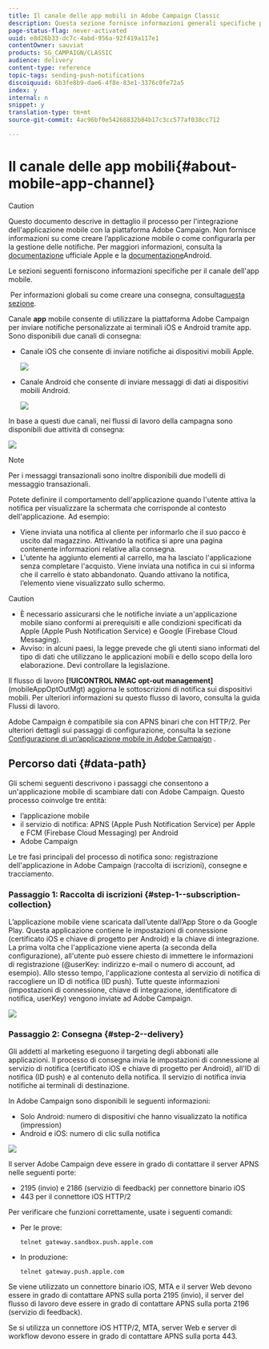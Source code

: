 ```yaml
---
title: Il canale delle app mobili in Adobe Campaign Classic
description: Questa sezione fornisce informazioni generali specifiche per il canale dell'app mobile in Adobe Campaign Classic.
page-status-flag: never-activated
uuid: e8d26b33-dc7c-4abd-956a-92f419a117e1
contentOwner: sauviat
products: SG_CAMPAIGN/CLASSIC
audience: delivery
content-type: reference
topic-tags: sending-push-notifications
discoiquuid: 6b3fe8b9-dae6-4f8e-83e1-3376c0fe72a5
index: y
internal: n
snippet: y
translation-type: tm+mt
source-git-commit: 4ac96bf0e54268832b84b17c3cc577af038cc712

---
```



# Il canale delle app mobili{#about-mobile-app-channel}

>[!CAUTION]
>
>Questo documento descrive in dettaglio il processo per l&#39;integrazione dell&#39;applicazione mobile con la piattaforma Adobe Campaign. Non fornisce informazioni su come creare l’applicazione mobile o come configurarla per la gestione delle notifiche. Per maggiori informazioni, consulta la [documentazione](https://developer.apple.com/) ufficiale Apple e la [documentazione](https://developer.android.com/index.html)Android.

Le sezioni seguenti forniscono informazioni specifiche per il canale dell&#39;app mobile.

 Per informazioni globali su come creare una consegna, consulta[questa sezione](../../delivery/using/steps-about-delivery-creation-steps.md).

Canale **app** mobile consente di utilizzare la piattaforma Adobe Campaign per inviare notifiche personalizzate ai terminali iOS e Android tramite app. Sono disponibili due canali di consegna:

* Canale iOS che consente di inviare notifiche ai dispositivi mobili Apple.

   ![](assets/nmac_intro_2.png)

* Canale Android che consente di inviare messaggi di dati ai dispositivi mobili Android.

   ![](assets/nmac_intro_1.png)

In base a questi due canali, nei flussi di lavoro della campagna sono disponibili due attività di consegna:

![](assets/nmac_intro_3.png)

>[!NOTE]
>
>Per i messaggi transazionali sono inoltre disponibili due modelli di messaggio transazionali.

Potete definire il comportamento dell&#39;applicazione quando l&#39;utente attiva la notifica per visualizzare la schermata che corrisponde al contesto dell&#39;applicazione. Ad esempio:

* Viene inviata una notifica al cliente per informarlo che il suo pacco è uscito dal magazzino. Attivando la notifica si apre una pagina contenente informazioni relative alla consegna.
* L&#39;utente ha aggiunto elementi al carrello, ma ha lasciato l&#39;applicazione senza completare l&#39;acquisto. Viene inviata una notifica in cui si informa che il carrello è stato abbandonato. Quando attivano la notifica, l’elemento viene visualizzato sullo schermo.

>[!CAUTION]
>
>* È necessario assicurarsi che le notifiche inviate a un&#39;applicazione mobile siano conformi ai prerequisiti e alle condizioni specificati da Apple (Apple Push Notification Service) e Google (Firebase Cloud Messaging).
>* Avviso: in alcuni paesi, la legge prevede che gli utenti siano informati del tipo di dati che utilizzano le applicazioni mobili e dello scopo della loro elaborazione. Devi controllare la legislazione.


Il flusso di lavoro **[!UICONTROL NMAC opt-out management]** (mobileAppOptOutMgt) aggiorna le sottoscrizioni di notifica sui dispositivi mobili. Per ulteriori informazioni su questo flusso di lavoro, consulta la guida [](../../workflow/using/mobile-app-channel.md)Flussi di lavoro.

Adobe Campaign è compatibile sia con APNS binari che con HTTP/2. Per ulteriori dettagli sui passaggi di configurazione, consulta la sezione [Configurazione di un’applicazione mobile in Adobe Campaign](../../delivery/using/configuring-the-mobile-application.md) .

## Percorso dati {#data-path}

Gli schemi seguenti descrivono i passaggi che consentono a un&#39;applicazione mobile di scambiare dati con Adobe Campaign. Questo processo coinvolge tre entità:

* l’applicazione mobile
* il servizio di notifica: APNS (Apple Push Notification Service) per Apple e FCM (Firebase Cloud Messaging) per Android
* Adobe Campaign

Le tre fasi principali del processo di notifica sono: registrazione dell&#39;applicazione in Adobe Campaign (raccolta di iscrizioni), consegne e tracciamento.

### Passaggio 1: Raccolta di iscrizioni {#step-1--subscription-collection}

L’applicazione mobile viene scaricata dall’utente dall’App Store o da Google Play. Questa applicazione contiene le impostazioni di connessione (certificato iOS e chiave di progetto per Android) e la chiave di integrazione. La prima volta che l&#39;applicazione viene aperta (a seconda della configurazione), all&#39;utente può essere chiesto di immettere le informazioni di registrazione (@userKey: indirizzo e-mail o numero di account, ad esempio). Allo stesso tempo, l&#39;applicazione contesta al servizio di notifica di raccogliere un ID di notifica (ID push). Tutte queste informazioni (impostazioni di connessione, chiave di integrazione, identificatore di notifica, userKey) vengono inviate ad Adobe Campaign.

![](assets/nmac_register_view.png)

### Passaggio 2: Consegna {#step-2--delivery}

Gli addetti al marketing eseguono il targeting degli abbonati alle applicazioni. Il processo di consegna invia le impostazioni di connessione al servizio di notifica (certificato iOS e chiave di progetto per Android), all&#39;ID di notifica (ID push) e al contenuto della notifica. Il servizio di notifica invia notifiche ai terminali di destinazione.

In Adobe Campaign sono disponibili le seguenti informazioni:

* Solo Android: numero di dispositivi che hanno visualizzato la notifica (impression)
* Android e iOS: numero di clic sulla notifica

![](assets/nmac_delivery_view.png)

Il server Adobe Campaign deve essere in grado di contattare il server APNS nelle seguenti porte:

* 2195 (invio) e 2186 (servizio di feedback) per connettore binario iOS
* 443 per il connettore iOS HTTP/2

Per verificare che funzioni correttamente, usate i seguenti comandi:

* Per le prove:

   ```
   telnet gateway.sandbox.push.apple.com
   ```

* In produzione:

   ```
   telnet gateway.push.apple.com
   ```

Se viene utilizzato un connettore binario iOS, MTA e il server Web devono essere in grado di contattare APNS sulla porta 2195 (invio), il server del flusso di lavoro deve essere in grado di contattare APNS sulla porta 2196 (servizio di feedback).

Se si utilizza un connettore iOS HTTP/2, MTA, server Web e server di workflow devono essere in grado di contattare APNS sulla porta 443.

